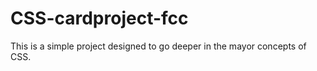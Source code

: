 ﻿# CSS-cardproject-fcc
This is a simple project designed to go deeper in the mayor concepts of CSS.
